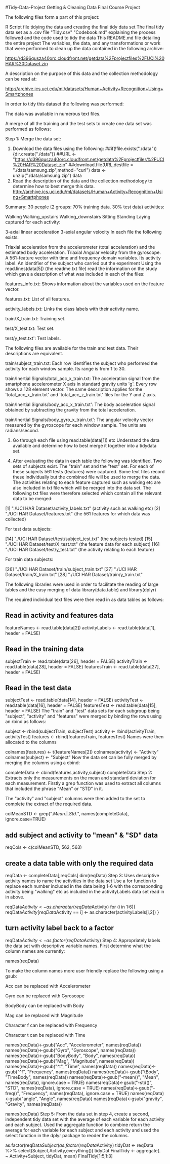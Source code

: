 #Tidy-Data-Project
Getting & Cleaning Data Final Course Project

The following files form a part of this project:

R Script file tidying the data and creating the final tidy data set
The final tidy data set as a .csv file "Tidy.csv"
"Codebook.md" explaining the process followed and the code used to tidy the data
This README.md file detailing the entire project
The variables, the data, and any transformations or work that were performed to clean up the data contained in the following archive:

https://d396qusza40orc.cloudfront.net/getdata%2Fprojectfiles%2FUCI%20HAR%20Dataset.zip

A description on the purpose of this data and the collection methodology can be read at:

http://archive.ics.uci.edu/ml/datasets/Human+Activity+Recognition+Using+Smartphones

In order to tidy this dataset the following was performed:

The data was available in numerous text files.

A merge of all the training and the test sets to create one data set was performed as follows:

Step 1: Merge the data set:
1. Download the data files using the following:
##if(!file.exists("./data")){dir.create("./data")}
##URL <- "https://d396qusza40orc.cloudfront.net/getdata%2Fprojectfiles%2FUCI%20HAR%20Dataset.zip"
##download.file(URL,destfile = "./data/samsung.zip",method="curl")
data <- unzip("./data/samsung.zip")
data
2. Read the description of the data and the collection methodology to determine how to best merge this data.
http://archive.ics.uci.edu/ml/datasets/Human+Activity+Recognition+Using+Smartphones

Summary: 30 people (2 groups: 70% training data. 30% test data) activities:

Walking
Walking_upstairs
Walking_downstairs
Sitting
Standing
Laying
captured for each activity:

3-axial linear acceleration
3-axial angular velocity
In each file the following exists:

Triaxial acceleration from the accelerometer (total acceleration) and the estimated body acceleration.
Triaxial Angular velocity from the gyroscope.
A 561-feature vector with time and frequency domain variables.
Its activity label.
An identifier of the subject who carried out the experiment
Using the read.lines(data[5]) (the readme.txt file) read the information on the study which gave a description of what was included in each of the files:

features_info.txt: Shows information about the variables used on the feature vector.

features.txt: List of all features.

activity_labels.txt: Links the class labels with their activity name.

train/X_train.txt: Training set.

test/X_test.txt: Test set.

test/y_test.txt': Test labels.

The following files are available for the train and test data. Their descriptions are equivalent.

train/subject_train.txt: Each row identifies the subject who performed the activity for each window sample. Its range is from 1 to 30.

train/Inertial Signals/total_acc_x_train.txt: The acceleration signal from the smartphone accelerometer X axis in standard gravity units 'g'. Every row shows a 128 element vector. The same description applies for the 'total_acc_x_train.txt' and 'total_acc_z_train.txt' files for the Y and Z axis.

train/Inertial Signals/body_acc_x_train.txt': The body acceleration signal obtained by subtracting the gravity from the total acceleration.

train/Inertial Signals/body_gyro_x_train.txt': The angular velocity vector measured by the gyroscope for each window sample. The units are radians/second.

3. Go through each file using read.table(data[1]) etc
Understand the data available and determine how to best merge it together into a tidydata set.

4. After evaluating the data in each table the following was identified.
Two sets of subjects exist. The "train" set and the "test" set. For each of these subjects 561 tests (features) were captured. Some text files record these individually but the combined file will be used to merge the data. The activities relating to each feature captured such as walking etc are also included in txt file which will be merged into the data set. The following txt files were therefore selected which contain all the relevant data to be merged:

[1] "./UCI HAR Dataset/activity_labels.txt" (activity such as walking etc)
[2] "./UCI HAR Dataset/features.txt" (the 561 features for which data was collected)

For test data subjects:

[14] "./UCI HAR Dataset/test/subject_test.txt" (the subjects tested)
[15] "./UCI HAR Dataset/test/X_test.txt" (the feature data for each subject) [16] "./UCI HAR Dataset/test/y_test.txt" (the activity relating to each feature)

For train data subjects:

[26] "./UCI HAR Dataset/train/subject_train.txt"
[27] "./UCI HAR Dataset/train/X_train.txt"
[28] "./UCI HAR Dataset/train/y_train.txt"

The following libraries were used in order to facilitate the reading of large tables and the easy merging of data library(data.table) and library(dplyr)

The required individual text files were then read in as data tables as follows:


## Read in activity and features data

featureNames <- read.table(data[2])
activityLabels <- read.table(data[1], header = FALSE)

## Read in the training data
subjectTrain <- read.table(data[26], header = FALSE)
activityTrain <- read.table(data[28], header = FALSE)
featuresTrain <- read.table(data[27], header = FALSE)

## Read in the test data
subjectTest <- read.table(data[14], header = FALSE)
activityTest <- read.table(data[16], header = FALSE)
featuresTest <- read.table(data[15], header = FALSE)
The "train" and "test" data sets for each subgroup being "subject", "activity" and "features" were merged by binding the rows using an rbind as follows:


subject <- rbind(subjectTrain, subjectTest)
activity <- rbind(activityTrain, activityTest)
features <- rbind(featuresTrain, featuresTest)
Names were then allocated to the columns

colnames(features) <- t(featureNames[2])
colnames(activity) <- "Activity"
colnames(subject) <- "Subject"
Now the data set can be fully merged by merging the columns using a cbind:

completeData <- cbind(features,activity,subject)
completeData
Step 2: Extracts only the measurements on the mean and standard deviation for each measurement.
Firstly a grep function was used to extract all columns that included the phrase "Mean" or "STD" in it.

The "activity" and "subject" columns were then added to the set to complete the extract of the required data.

colMeanSTD <- grep(".*Mean.*|.*Std.*", names(completeData), ignore.case=TRUE)

## add subject and activity to "mean" & "SD" data

reqCols <- c(colMeanSTD, 562, 563)

## create a data table with only the required data

reqData <- completeData[,reqCols]
dim(reqData)
Step 3: Uses descriptive activity names to name the activities in the data set
Use a for function to replace each number included in the data being 1-6 with the corresponding activity being "walking" etc as included in the activityLabels data set read in in above.

reqData$Activity <- as.character(reqData$Activity)
for (i in 1:6){
  reqData$Activity[reqData$Activity == i] <- as.character(activityLabels[i,2])
}

## turn activity label back to a factor

reqData$Activity <- as.factor(reqData$Activity)
Step 4: Appropriately labels the data set with descriptive variable names.
First determine what the column names are currently:

names(reqData)

To make the column names more user friendly replace the following using a gsub:

Acc can be replaced with Accelerometer

Gyro can be replaced with Gyroscope

BodyBody can be replaced with Body

Mag can be replaced with Magnitude

Character f can be replaced with Frequency

Character t can be replaced with Time

names(reqData)<-gsub("Acc", "Accelerometer", names(reqData))
names(reqData)<-gsub("Gyro", "Gyroscope", names(reqData))
names(reqData)<-gsub("BodyBody", "Body", names(reqData))
names(reqData)<-gsub("Mag", "Magnitude", names(reqData))
names(reqData)<-gsub("^t", "Time", names(reqData))
names(reqData)<-gsub("^f", "Frequency", names(reqData))
names(reqData)<-gsub("tBody", "TimeBody", names(reqData))
names(reqData)<-gsub("-mean()", "Mean", names(reqData), ignore.case = TRUE)
names(reqData)<-gsub("-std()", "STD", names(reqData), ignore.case = TRUE)
names(reqData)<-gsub("-freq()", "Frequency", names(reqData), ignore.case = TRUE)
names(reqData)<-gsub("angle", "Angle", names(reqData))
names(reqData)<-gsub("gravity", "Gravity", names(reqData))

names(reqData)
Step 5: From the data set in step 4, create a second, independent tidy data set with the average of each variable for each activity and each subject.
Used the aggregate function to combine return the average for each variable for each subject and each activity and used the select function in the dplyr package to reoder the columns.

as.factor(reqData$Subject)
as.factor(reqData$Activity)
tidyDat <- reqData %>% select(Subject,Activity,everything())
tidyDat
FinalTidy <- aggregate(. ~ Activity+Subject, tidyDat, mean)
FinalTidy[1:5,1:3]
